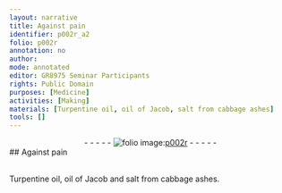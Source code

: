 ```yaml
---
layout: narrative
title: Against pain
identifier: p002r_a2
folio: p002r
annotation: no
author:
mode: annotated
editor: GR8975 Seminar Participants
rights: Public Domain
purposes: [Medicine]
activities: [Making]
materials: [Turpentine oil, oil of Jacob, salt from cabbage ashes]
tools: []
---
```


 <div class="folio" align="center">- - - - - <a href="http://gallica.bnf.fr/ark:/12148/btv1b10500001g/f9.image" target="_blank"><img src="https://cu-mkp.github.io/GR8975-edition/assets/photo-icon.png" alt="folio image: " style="display:inline-block; margin-bottom:-3px;"/>p002r</a> - - - - - </div> 
## Against pain

 <span class="activity"></span>  
 <span class="material">Turpentine oil</span>, <span class="material">oil of Jacob</span> and <span class="material">salt from cabbage ashes</span>. 
 